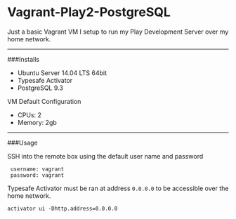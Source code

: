 Vagrant-Play2-PostgreSQL
========================

Just a basic Vagrant VM I setup to run my Play Development Server over my home network.

---

###Installs

* Ubuntu Server 14.04 LTS 64bit
* Typesafe Activator 
* PostgreSQL 9.3

VM Default Configuration

* CPUs: 2
* Memory: 2gb

---

###Usage

SSH into the remote box using the default user name and password

     username: vagrant
     password: vagrant
    

Typesafe Activator must be ran at address `0.0.0.0` to be accessible over the home network.

    activator ui -Dhttp.address=0.0.0.0
